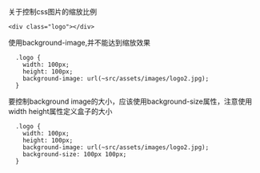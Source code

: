 关于控制css图片的缩放比例

```
<div class="logo"></div>
```

使用background-image,并不能达到缩放效果

```
  .logo {
    width: 100px;
    height: 100px;
    background-image: url(~src/assets/images/logo2.jpg);
  }
```

要控制background image的大小，应该使用background-size属性，注意使用width height属性定义盒子的大小

```
  .logo {
    width: 100px;
    height: 100px;
    background-image: url(~src/assets/images/logo2.jpg);
    background-size: 100px 100px;
  }
```

